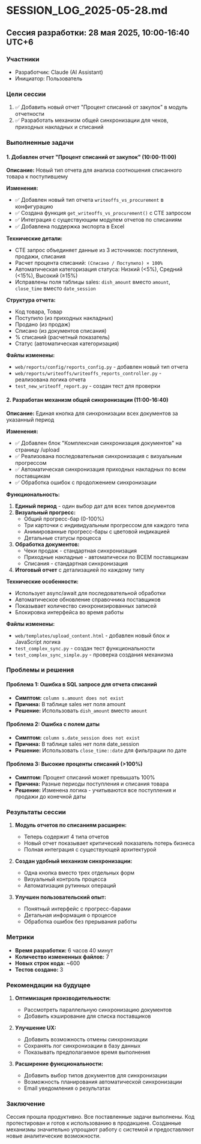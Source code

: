 # SESSION_LOG_2025-05-28.md

## Сессия разработки: 28 мая 2025, 10:00-16:40 UTC+6

### Участники
- Разработчик: Claude (AI Assistant)
- Инициатор: Пользователь

### Цели сессии
1. ✅ Добавить новый отчет "Процент списаний от закупок" в модуль отчетности
2. ✅ Разработать механизм общей синхронизации для чеков, приходных накладных и списаний

### Выполненные задачи

#### 1. Добавлен отчет "Процент списаний от закупок" (10:00-11:00)

**Описание:** Новый тип отчета для анализа соотношения списанного товара к поступившему

**Изменения:**
- ✅ Добавлен новый тип отчета `writeoffs_vs_procurement` в конфигурацию
- ✅ Создана функция `get_writeoffs_vs_procurement()` с CTE запросом
- ✅ Интеграция с существующим модулем отчетов по списаниям
- ✅ Добавлена поддержка экспорта в Excel

**Технические детали:**
- CTE запрос объединяет данные из 3 источников: поступления, продажи, списания
- Расчет процента списаний: `(Списано / Поступило) × 100%`
- Автоматическая категоризация статуса: Низкий (<5%), Средний (<15%), Высокий (≥15%)
- Исправлены поля таблицы sales: `dish_amount` вместо `amount`, `close_time` вместо `date_session`

**Структура отчета:**
- Код товара, Товар
- Поступило (из приходных накладных)
- Продано (из продаж)
- Списано (из документов списания)
- % списаний (расчетный показатель)
- Статус (автоматическая категоризация)

**Файлы изменены:**
- `web/reports/config/reports_config.py` - добавлен новый тип отчета
- `web/reports/writeoffs/writeoffs_reports_controller.py` - реализована логика отчета
- `test_new_writeoff_report.py` - создан тест для проверки

#### 2. Разработан механизм общей синхронизации (11:00-16:40)

**Описание:** Единая кнопка для синхронизации всех документов за указанный период

**Изменения:**
- ✅ Добавлен блок "Комплексная синхронизация документов" на страницу /upload
- ✅ Реализована последовательная синхронизация с визуальным прогрессом
- ✅ Автоматическая синхронизация приходных накладных по всем поставщикам
- ✅ Обработка ошибок с продолжением синхронизации

**Функциональность:**
1. **Единый период** - один выбор дат для всех типов документов
2. **Визуальный прогресс:**
   - Общий прогресс-бар (0-100%)
   - Три карточки с индивидуальным прогрессом для каждого типа
   - Анимированные прогресс-бары с цветовой индикацией
   - Детальные статусы процесса
3. **Обработка документов:**
   - Чеки продаж - стандартная синхронизация
   - Приходные накладные - автоматически по ВСЕМ поставщикам
   - Списания - стандартная синхронизация
4. **Итоговый отчет** с детализацией по каждому типу

**Технические особенности:**
- Использует async/await для последовательной обработки
- Автоматическое обновление справочника поставщиков
- Показывает количество синхронизированных записей
- Блокировка интерфейса во время работы

**Файлы изменены:**
- `web/templates/upload_content.html` - добавлен новый блок и JavaScript логика
- `test_complex_sync.py` - создан тест функциональности
- `test_complex_sync_simple.py` - проверка создания механизма

### Проблемы и решения

#### Проблема 1: Ошибка в SQL запросе для отчета списаний
- **Симптом:** `column s.amount does not exist`
- **Причина:** В таблице sales нет поля amount
- **Решение:** Использовать `dish_amount` вместо `amount`

#### Проблема 2: Ошибка с полем даты
- **Симптом:** `column s.date_session does not exist`
- **Причина:** В таблице sales нет поля date_session
- **Решение:** Использовать `close_time::date` для фильтрации по дате

#### Проблема 3: Высокие проценты списаний (>100%)
- **Симптом:** Процент списаний может превышать 100%
- **Причина:** Разные периоды поступления и списания товара
- **Решение:** Изменена логика - учитываются все поступления и продажи до конечной даты

### Результаты сессии

1. **Модуль отчетов по списаниям расширен:**
   - Теперь содержит 4 типа отчетов
   - Новый отчет показывает критический показатель потерь бизнеса
   - Полная интеграция с существующей архитектурой

2. **Создан удобный механизм синхронизации:**
   - Одна кнопка вместо трех отдельных форм
   - Визуальный контроль процесса
   - Автоматизация рутинных операций

3. **Улучшен пользовательский опыт:**
   - Понятный интерфейс с прогресс-барами
   - Детальная информация о процессе
   - Обработка ошибок без прерывания работы

### Метрики

- **Время разработки:** 6 часов 40 минут
- **Количество измененных файлов:** 7
- **Новых строк кода:** ~600
- **Тестов создано:** 3

### Рекомендации на будущее

1. **Оптимизация производительности:**
   - Рассмотреть параллельную синхронизацию документов
   - Добавить кэширование для списка поставщиков

2. **Улучшение UX:**
   - Добавить возможность отмены синхронизации
   - Сохранять лог синхронизации в базу данных
   - Показывать предполагаемое время выполнения

3. **Расширение функциональности:**
   - Добавить выбор типов документов для синхронизации
   - Возможность планирования автоматической синхронизации
   - Email уведомления о результатах

### Заключение

Сессия прошла продуктивно. Все поставленные задачи выполнены. Код протестирован и готов к использованию в продакшене. Созданные механизмы значительно упрощают работу с системой и предоставляют новые аналитические возможности.